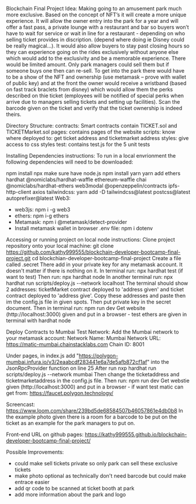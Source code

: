 Blockchain Final Project Idea:
Making going to an amusement park much more exclusive. Based on the concept of NFT’s it will create a more unique experience. It will allow the owner entry into the park for a year and will offer a fast pass, a private lounge with a restaurant and bar so buyers won’t have to wait for service or wait in line for a restaurant - depending on who selling ticket provides in discription. (depend where doing ie Disney could be really magical…). It would also allow buyers to stay past closing hours so they can experience going on the rides exclusively without anyone else which would add to the exclusivity and be a memorable experience. There would be limited amount. Only park managers could sell them but if someone buys one then can re-sell. To get into the park there would have to be a show of the NFT and ownership (use metamask – prove with wallet of public key) and at the front the owner would receive a wristband (based on fast track braclets from disney) which would allow them the perks described on thie ticket (employees will be notified of special perks when arrive due to managers selling tickets and setting up facilities). Scan the barcode given on the ticket and verify that the ticket ownership is indeed theirs.  

Directory Structure:
contracts: Smart contracts contain TICKET.sol and TICKETMarket.sol
pages: contains pages of the website
scripts: know where deployed to: get ticket address and ticketmarket address
styles: give access to css styles
test: contains test.js for the 5 unit tests


Installing Dependencies instructions:
To run in a local envrionment the following dependencies will need to be downloaded:

npm install npx
make sure have node.js
npm install yarn
yarn add ethers hardhat @nomiclabs/hardhat-waffle ethereum-waffle chai @nomiclabs/hardhat-ethers web3modal @openzeppelin/contracts ipfs-http-client axios
tailwindcss: yarn add -D tailwindcss@latest postcss@latest autoprefixer@latest
Web3: 
- web3js: npm i -g web3
- ethers: npm i-g ethers
- Metamask: npm i @metamask/detect-provider
- Install metamask wallet in browser
.env file: npm i dotenv


Accessing or running project on local node instructions:
Clone project repository onto your local machine:
git clone https://github.com/kathy999555/blockchain-developer-bootcamp-final-project.git
cd blockchian-developer-bootcamp-final-project
Create a file called .secret There add in your private key for any metamask account. It doesn't matter if there is nothing on it. 
In terminal run: npx hardhat test (if want to test)
Then run: npx hardhat node
In another terminal run: npx hardhat run scripts/deploy.js --network localhost
The terminal should show 2 addresses: ticketMarket contract deployed to 'address given' and ticket contract deployed to 'address give'. Copy these addresses and paste then im the config.js file in given spots. 
Then put private key in the secret document.
Then in terminal run: npm run dev
Get website (http://localhost:3000) given and put in a browser - test ethers are given in terminal with hardhat node

Deploy Contracts to Mumbai Test Network:
Add the Mumbai network to your metamask account: 
Network Name: Mumbai
Network URL: https://matic-mumbai.chainstacklabs.com
Chain ID: 8001

Under pages, in index.js add "https://polygon-mumbai.infura.io/v3/2eaabcdf283441e6a7de5afb872cf1af" into the JsonRpcProvider function on line 25
After run nxp hardhat run scripts/deploy.js --network mumbai
Then change the ticketaddress and ticketmarketaddress in the config.js file. 
Then run: npm run dev
Get webstie given (http://localhost:3000) and put in a browser - if want test matic can get from: https://faucet.polygon.technology/

Screencast:
https://www.loom.com/share/239bd5de68584507b46057861e4db0b8
In the example photo given there is a room for a barcode to be put on the ticket as an example for the park managers to put on. 

Front-end URL on github pages:
https://kathy999555.github.io/blockchain-developer-bootcamp-final-project/


Possible Improvements:
- could make sell tickets private so only park can sell these exclusive tickets
- make photo optional as technically don't need barcode but could make entrace easier
- add qr code to be scanned at ticket booth at park
- add more information about the park and logo
